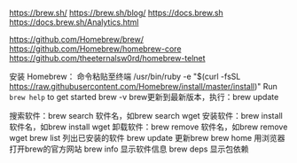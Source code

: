 https://brew.sh/
https://brew.sh/blog/
https://docs.brew.sh
https://docs.brew.sh/Analytics.html


https://github.com/Homebrew/brew/
https://github.com/Homebrew/homebrew-core
https://github.com/theeternalsw0rd/homebrew-telnet


安装 Homebrew：
命令粘贴至终端
/usr/bin/ruby -e "$(curl -fsSL https://raw.githubusercontent.com/Homebrew/install/master/install)"
Run `brew help` to get started
brew -v
brew更新到最新版本，执行：brew update


搜索软件：brew search 软件名，如brew search wget
安装软件：brew install 软件名，如brew install wget
卸载软件：brew remove 软件名，如brew remove wget
brew list           列出已安装的软件
brew update     更新brew
brew home       用浏览器打开brew的官方网站
brew info         显示软件信息
brew deps        显示包依赖










